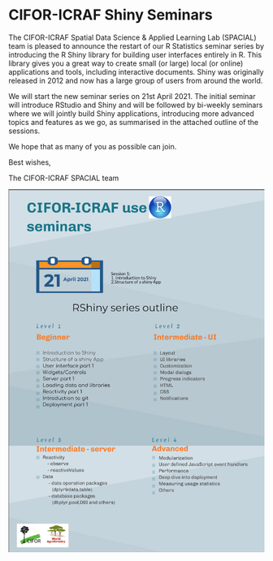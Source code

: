 # CIFOR-ICRAF Shiny Seminars  

The CIFOR-ICRAF Spatial Data Science & Applied Learning Lab (SPACIAL) team is pleased to announce the restart of our R Statistics seminar series by introducing the R Shiny library for building user interfaces entirely in R. This library gives you a great way to create small (or large) local (or online) applications and tools, including interactive documents. Shiny was originally released in 2012 and now has a large group of users from around the world.  


We will start the new seminar series on 21st April 2021. The initial seminar will introduce RStudio and Shiny and will be followed by bi-weekly seminars where we will jointly build Shiny applications, introducing more advanced topics and features as we go, as summarised in the attached outline of the sessions.  
 
We hope that as many of you as possible can join.  

Best wishes,

The CIFOR-ICRAF SPACIAL team

![Seminar Outline](shiny_seminar_outline.png)

